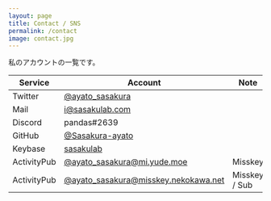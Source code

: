 ```yaml
---
layout: page
title: Contact / SNS
permalink: /contact
image: contact.jpg
---
```


私のアカウントの一覧です。

|  Service  |  Account  |  Note  |
| --- | --- | --- |
|  Twitter  |  [@ayato_sasakura][twitter]  |    |
|  Mail  |  [i@sasakulab.com][mail] |    |
|  Discord  |  pandas#2639  |    |
|  GitHub  |  [@Sasakura-ayato][GitHub]  |    |
|  Keybase  |  [sasakulab][keybase]  |    |
|  ActivityPub  |  [@ayato_sasakura@mi.yude.moe][pleroma]  |  Misskey  |
|  ActivityPub  |  [@ayato_sasakura@misskey.nekokawa.net][pleroma2]  |  Misskey / Sub |


[twitter]: https://twitter.com/ayato_sasakura
[mail]: mailto:i@sasakulab.com
[pleroma]: https://mi.yude.moe/@ayato_sasakura
[pleroma2]: https://misskey.nekokawa.net/@ayato_sasakura
[GitHub]: https://github.com/Sasakura-ayato
[Keybase]: https://keybase.io/sasakulab/